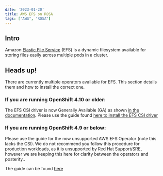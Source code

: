 ```yaml
---
date: '2023-01-20'
title: AWS EFS on ROSA
tags: ["AWS", "ROSA"]
---
```


## Intro
Amazon [Elastic File Service](https://aws.amazon.com/efs/) (EFS) is a dynamic filesystem available for storing files easily across multiple pods in a cluster.

## Heads up!
There are currently multiple operators available for EFS. This section details them and how to install the correct one.

### If you are running OpenShift 4.10 or older:

The EFS CSI driver is now Generally Available (GA) as shown [in the documentation](https://docs.openshift.com/container-platform/4.10/storage/container_storage_interface/persistent-storage-csi-aws-efs.html). Please use the guide found [here to install the EFS CSI driver](./aws-efs-csi-operator-on-rosa)

### If you are running OpenShift 4.9 or below:

Please use the guide for the now unsupported AWS EFS Operator (note this lacks the CSI). We do not recommend you follow this procedure for production workloads, as it is unsupported by Red Hat Support/SRE, however we are keeping this here for clarity between the operators and posterity..

The guide can be found [here](./aws-efs-operator-on-rosa)

